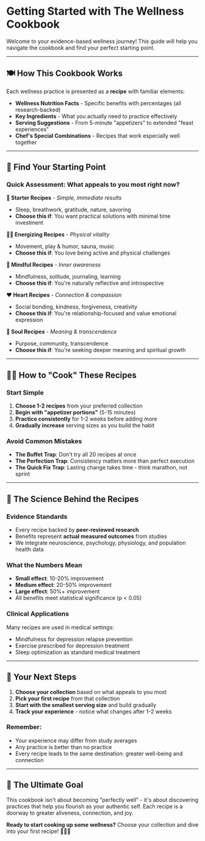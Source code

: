 # Getting Started with The Wellness Cookbook

Welcome to your evidence-based wellness journey! This guide will help you navigate the cookbook and find your perfect starting point.

---

## 🍽️ How This Cookbook Works

Each wellness practice is presented as a **recipe** with familiar elements:
- **Wellness Nutrition Facts** - Specific benefits with percentages (all research-backed)
- **Key Ingredients** - What you actually need to practice effectively
- **Serving Suggestions** - From 5-minute "appetizers" to extended "feast experiences"  
- **Chef's Special Combinations** - Recipes that work especially well together

---

## 🎯 Find Your Starting Point

### Quick Assessment: What appeals to you most right now?

**🥗 Starter Recipes** - *Simple, immediate results*
- Sleep, breathwork, gratitude, nature, savoring
- **Choose this if**: You want practical solutions with minimal time investment

**🏃‍♀️ Energizing Recipes** - *Physical vitality*  
- Movement, play & humor, sauna, music
- **Choose this if**: You love being active and physical challenges

**🧠 Mindful Recipes** - *Inner awareness*
- Mindfulness, solitude, journaling, learning
- **Choose this if**: You're naturally reflective and introspective

**❤️ Heart Recipes** - *Connection & compassion*
- Social bonding, kindness, forgiveness, creativity
- **Choose this if**: You're relationship-focused and value emotional expression

**🌟 Soul Recipes** - *Meaning & transcendence*
- Purpose, community, transcendence
- **Choose this if**: You're seeking deeper meaning and spiritual growth

---

## 🧑‍🍳 How to "Cook" These Recipes

### **Start Simple**
1. **Choose 1-2 recipes** from your preferred collection
2. **Begin with "appetizer portions"** (5-15 minutes)
3. **Practice consistently** for 1-2 weeks before adding more
4. **Gradually increase** serving sizes as you build the habit

### **Avoid Common Mistakes**
- **The Buffet Trap**: Don't try all 20 recipes at once
- **The Perfection Trap**: Consistency matters more than perfect execution
- **The Quick Fix Trap**: Lasting change takes time - think marathon, not sprint

---

## 🔬 The Science Behind the Recipes

### **Evidence Standards**
- Every recipe backed by **peer-reviewed research**
- Benefits represent **actual measured outcomes** from studies
- We integrate neuroscience, psychology, physiology, and population health data

### **What the Numbers Mean**
- **Small effect**: 10-20% improvement
- **Medium effect**: 20-50% improvement  
- **Large effect**: 50%+ improvement
- All benefits meet statistical significance (p < 0.05)

### **Clinical Applications**
Many recipes are used in medical settings:
- Mindfulness for depression relapse prevention
- Exercise prescribed for depression treatment  
- Sleep optimization as standard medical treatment

---

## 🚀 Your Next Steps

1. **Choose your collection** based on what appeals to you most
2. **Pick your first recipe** from that collection
3. **Start with the smallest serving size** and build gradually
4. **Track your experience** - notice what changes after 1-2 weeks

### **Remember**: 
- Your experience may differ from study averages
- Any practice is better than no practice
- Every recipe leads to the same destination: greater well-being and connection

---

## 🌟 The Ultimate Goal

This cookbook isn't about becoming "perfectly well" - it's about discovering practices that help you flourish as your authentic self. Each recipe is a doorway to greater aliveness, connection, and joy.

**Ready to start cooking up some wellness?** Choose your collection and dive into your first recipe! 🧑‍🍳✨